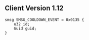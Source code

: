 ## Client Version 1.12

```rust,ignore
smsg SMSG_COOLDOWN_EVENT = 0x0135 {
    u32 id;    
    Guid guid;    
}

```
